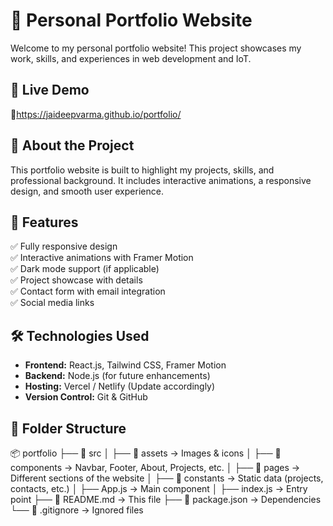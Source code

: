 # 🚀 Personal Portfolio Website  

Welcome to my personal portfolio website! This project showcases my work, skills, and experiences in web development and IoT.  

## 🌟 Live Demo  
🔗https://jaideepvarma.github.io/portfolio/  

## 📖 About the Project  
This portfolio website is built to highlight my projects, skills, and professional background. It includes interactive animations, a responsive design, and smooth user experience.  

## 🎯 Features  
✅ Fully responsive design  
✅ Interactive animations with Framer Motion  
✅ Dark mode support (if applicable)  
✅ Project showcase with details  
✅ Contact form with email integration  
✅ Social media links  

## 🛠️ Technologies Used  
- **Frontend:** React.js, Tailwind CSS, Framer Motion  
- **Backend:** Node.js (for future enhancements)  
- **Hosting:** Vercel / Netlify (Update accordingly)  
- **Version Control:** Git & GitHub  

## 📂 Folder Structure  
📦 portfolio
├── 📁 src
│ ├── 📁 assets → Images & icons
│ ├── 📁 components → Navbar, Footer, About, Projects, etc.
│ ├── 📁 pages → Different sections of the website
│ ├── 📁 constants → Static data (projects, contacts, etc.)
│ ├── App.js → Main component
│ ├── index.js → Entry point
├── 📄 README.md → This file
├── 📄 package.json → Dependencies
└── 📄 .gitignore → Ignored files
